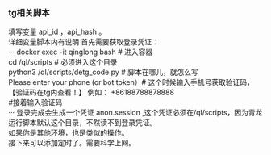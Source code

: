 ### tg相关脚本
填写变量 api_id ，api_hash 。   
详细变量脚本内有说明 
首先需要获取登录凭证：    
···
docker exec -it qinglong bash # 进入容器    
cd /ql/scripts # 必须进入这个目录    
python3 /ql/scripts/detg_code.py # 脚本在哪儿，就怎么写    
Please enter your phone (or bot token）# 这个时候输入手机号获取验证码，【验证码在tg内查看！】 例如： +86188788878888    
#接着输入验证码  
···
登录完成会生成一个凭证 anon.session ,这个凭证必须在/ql/scripts，因为青龙运行脚本默认这个目录，不然读不到登录凭证。      
如果你是其他环境，也是类似的操作。    
接下来可以添加定时了。需要科学上网。      
